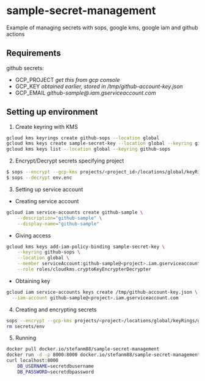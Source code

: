 # sample-secret-management
Example of managing secrets with sops, google kms, google iam and github actions

## Requirements

github secrets:
- GCP_PROJECT *get this from gcp console*
- GCP_KEY *obtained earlier, stored in /tmp/github-account-key.json*
- GCP_EMAIL *github-sample@<project>.iam.gserviceaccount.com*

## Setting up environment

1. Create keyring with KMS

```bash
gcloud kms keyrings create github-sops --location global
gcloud kms keys create sample-secret-key --location global --keyring github-sops --purpose encryption
gcloud kms keys list --location global --keyring github-sops
```

2. Encrypt/Decrypt secrets specifying project 
```bash
$ sops --encrypt --gcp-kms projects/<project_id>/locations/global/keyRings/github-sops/cryptoKeys/sample-secret-key env  > env.enc
$ sops --decrypt env.enc
```

3. Setting up service account

- Creating service account

```bash
gcloud iam service-accounts create github-sample \
    --description="github-sample" \
    --display-name="github-sample"
```


- Giving access
```bash
gcloud kms keys add-iam-policy-binding sample-secret-key \
    --keyring github-sops \
    --location global \
    --member serviceAccount:github-sample@<project>.iam.gserviceaccount.com \
    --role roles/cloudkms.cryptoKeyEncrypterDecrypter

```

- Obtaining key

```bash
gcloud iam service-accounts keys create /tmp/github-account-key.json \
  --iam-account github-sample@<project>.iam.gserviceaccount.com
```

4. Creating and encrypting secrets 

```bash
sops --encrypt --gcp-kms projects/<project>/locations/global/keyRings/github-sops/cryptoKeys/sops-key secrets/env > env.enc
rm secrets/env
```

5. Running
```bash
docker pull docker.io/stefanm88/sample-secret-management
docker run -d -p 8000:8000 docker.io/stefanm88/sample-secret-management
curl localhost:8000
    DB_USERNAME=secretdbusername
    DB_PASSWORD=secretdbpassword
```

